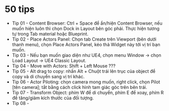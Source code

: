 # 50 tips
- Tip 01 - Content Browser: Ctrl + Space để ẩn/hiện Content Browser, nếu muốn hiện luôn thì chọn Dock in Layout bên góc phải. Thực hiện tương tự trong Tab material hoặc Blueprint.  
- Tip 02 - Place Actors Panel: Chọn tab Create trên Viewport (bên dưới thanh menu), chọn Place Actors Panel, kéo thả Widget này tới vị trí bạn muốn.  
- Tip 03 - Nếu bạn muốn giao diện như UE4, chọn menu Window -> chọn Load Layout -> UE4 Classic Layout.  
- Tip 04 - Move with Actors: Shift + Left Mouse ???  
- Tip 05 - Alt drag to copy: nhấn Alt  +  Chuột trái lên trục của object để copy và di chuyển sang vị trí khác.  
- Tip 06 - Actor Piloting: chọn camera mong muốn, right click, chọn Pilot [tên camera]; tắt bằng cách click hình tam giác góc trên bên trái.  
- Tip 07 - Transform Object: phím W để di chuyển, phím E để xoay, phím R để tăng/giảm kích thước của đối tượng.  
- Tip 08 - 
